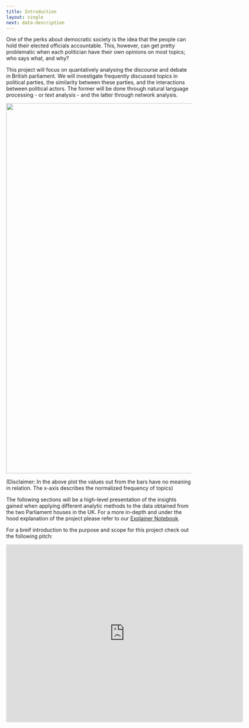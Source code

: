 ```yaml
---
title: Introduction
layout: single
next: data-description
---
```


One of the perks about democratic society is the idea that the people can hold their elected officials accountable. This, however, can get pretty problematic when each politician have their own opinions on most topics; who says what, and why?

This project will focus on quantatively analysing the discourse and debate in British parliament. We will investigate frequently discussed topics in political parties, the similarity between these parties, and the interactions between political actors. The former will be done through natural language processing - or text analysis - and the latter through network analysis.

<img src="/images/Plotly_month.gif" width="1000" />

(Disclaimer: In the above plot the values out from the bars have no meaning in relation. The x-axis describes the normalized frequency of topics)

The following sections will be a high-level presentation of the insights gained when applying different analytic methods to the data obtained from the two Parliament houses in the UK. For a more in-depth and under the hood explanation of the project please refer to our [Explainer Notebook](explainer-notebook.html).

For a breif introduction to the purpose and scope for this project check out the following pitch:

<iframe
    width="640"
    height="480"
    src="https://www.youtube.com/embed/TitHepoJEDM"
    frameborder="0"
    allow="autoplay; encrypted-media"
    allowfullscreen
>
</iframe>
